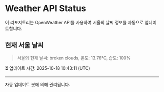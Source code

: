 
# Weather API Status

이 리포지토리는 OpenWeather API를 사용하여 서울의 날씨 정보를 자동으로 업데이트합니다.

## 현재 서울 날씨
> 서울의 현재 날씨: broken clouds, 온도: 13.76°C, 습도: 100%

⏳ 업데이트 시간: 2025-10-18 10:43:11 (UTC)

---
자동 업데이트 봇에 의해 관리됩니다.
